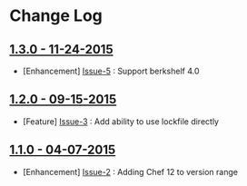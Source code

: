 Change Log
==========

[1.3.0 - 11-24-2015](https://github.com/bbaugher/chef-berksfile-env/issues?milestone=4&state=closed)
----------------------------------------------------------------------------------------------------

  * [Enhancement] [Issue-5](https://github.com/bbaugher/chef-berksfile-env/issues/5) : Support berkshelf 4.0

[1.2.0 - 09-15-2015](https://github.com/bbaugher/chef-berksfile-env/issues?milestone=3&state=closed)
----------------------------------------------------------------------------------------------------

  * [Feature] [Issue-3](https://github.com/bbaugher/chef-berksfile-env/issues/3) : Add ability to use lockfile directly

[1.1.0 - 04-07-2015](https://github.com/bbaugher/chef-berksfile-env/issues?milestone=2&state=closed)
----------------------------------------------------------------------------------------------------

  * [Enhancement] [Issue-2](https://github.com/bbaugher/chef-berksfile-env/issues/2) : Adding Chef 12 to version range
